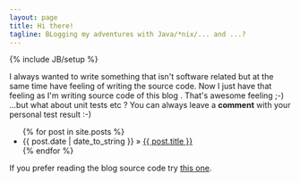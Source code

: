 ```yaml
---
layout: page
title: Hi there!
tagline: BLogging my adventures with Java/*nix/... and ...?
---
```

{% include JB/setup %}

I always wanted to write something that isn't software related but at the same 
time have feeling of writing the source code. Now I just have that feeling 
as I'm writing source code of this blog . That's awesome feeling ;-) ...but 
what about unit tests etc ? You can always leave a **comment** with your personal
test result :-)

<ul class="posts">
  {% for post in site.posts %}
    <li><span>{{ post.date | date_to_string }}</span> &raquo; <a href="{{ BASE_PATH }}{{ post.url }}">{{ post.title }}</a></li>
  {% endfor %}
</ul>

If you prefer reading the blog source code try [this one](https://github.com/kitarek/kitarek.github.io).

